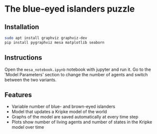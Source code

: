 # The blue-eyed islanders puzzle

## Installation
```bash
sudo apt install graphviz graphviz-dev
pip install pygraphviz mesa matplotlib seaborn 
```

## Instructions
Open the `mesa_notebook.ipynb` notebook with jupyter and run it.
Go to the 'Model Parameters' section to change the number of agents and switch between 
the two variants. 

## Features
- Variable number of blue- and brown-eyed islanders
- Model that updates a Kripke model of the world
- Graphs of the model are saved automatically at every time step
- Plots show number of living agents and number of states in the Kripke model over time